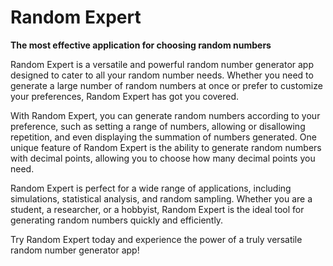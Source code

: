 # Random Expert

**The most effective application for choosing random numbers**

Random Expert is a versatile and powerful random number generator app designed to cater to all your random number needs. Whether you need to generate a large number of random numbers at once or prefer to customize your preferences, Random Expert has got you covered.

With Random Expert, you can generate random numbers according to your preference, such as setting a range of numbers, allowing or disallowing repetition, and even displaying the summation of numbers generated. One unique feature of Random Expert is the ability to generate random numbers with decimal points, allowing you to choose how many decimal points you need.

Random Expert is perfect for a wide range of applications, including simulations, statistical analysis, and random sampling. Whether you are a student, a researcher, or a hobbyist, Random Expert is the ideal tool for generating random numbers quickly and efficiently.

Try Random Expert today and experience the power of a truly versatile random number generator app!
